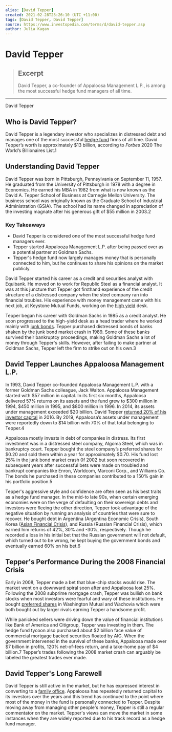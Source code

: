 ```yaml
---
alias: [David Tepper]
created: 2021-02-28T23:26:10 (UTC +11:00)
tags: [David Tepper, David Tepper]
source: https://www.investopedia.com/terms/d/david-tepper.asp
author: Julia Kagan
---
```


# David Tepper

> ## Excerpt
> David Tepper, a co-founder of Appaloosa Management L.P., is among the most successful hedge fund managers of all time.

---

David Tepper
## Who is David Tepper?

David Tepper is a legendary investor who specializes in distressed debt and manages one of the most successful [hedge fund](https://www.investopedia.com/terms/h/hedgefund.asp) firms of all time. David Tepper’s worth is approximately $13 billion, according to _Forbes_ 2020 The World’s Billionaires List.1

## Understanding David Tepper

David Tepper was born in Pittsburgh, Pennsylvania on September 11, 1957. He graduated from the University of Pittsburgh in 1978 with a degree in Economics. He earned his MBA in 1982 from what is now known as the David A. Tepper School of Business at Carnegie Mellon University. The business school was originally known as the Graduate School of Industrial Administration (GSIA). The school had its name changed in appreciation of the investing magnate after his generous gift of $55 million in 2003.2

### Key Takeaways

-   David Tepper is considered one of the most successful hedge fund managers ever.
-   Tepper started Appalooza Management L.P. after being passed over as a potential partner at Goldman Sachs.
-   Tepper's hedge fund now largely manages money that is personally connected to him, but he continues to share his opinions on the market publicly.

David Tepper started his career as a credit and securities analyst with Equibank. He moved on to work for Republic Steel as a financial analyst. It was at this juncture that Tepper got firsthand experience of the credit structure of a distressed company when the steel company ran into financial troubles. His experience with money management came with his next job, at Keystone Mutual Funds, working on the [high yield](https://www.investopedia.com/terms/h/high_yield_bond.asp) desk.

Tepper began his career with Goldman Sachs in 1985 as a credit analyst. He soon progressed to the high-yield desk as a head trader where he worked mainly with [junk bonds](https://www.investopedia.com/terms/j/junkbond.asp). Tepper purchased distressed bonds of banks shaken by the junk bond market crash in 1989. Some of these banks survived their bankruptcy proceedings, making Goldman Sachs a lot of money through Tepper's skills. However, after failing to make partner at Goldman Sachs, Tepper left the firm to strike out on his own.3

## David Tepper Launches Appaloosa Management L.P.

In 1993, David Tepper co-founded Appaloosa Management L.P. with a former Goldman Sachs colleague, Jack Walton. Appaloosa Management started with $57 million in capital. In its first six months, Appaloosa delivered 57% returns on its assets and the fund grew to $300 million in 1994, $450 million in 1995, and $800 million in 1996. In 2014, its assets under management exceeded $20 billion. David Tepper [returned 20% of his investor capital](https://www.investopedia.com/news/teppers-appaloosa-management-refunds-3b-clients/) in 2016. By 2019, Appaloosa’s assets under management were reportedly down to $14 billion with 70% of that total belonging to Tepper.4

Appaloosa mostly invests in debt of companies in distress. Its first investment was in a distressed steel company, Algoma Steel, which was in bankruptcy court. Tepper bought the steel company’s preferred shares for $0.20 and sold them within a year for approximately $0.70. His fund lost 25% in the junk bond market crash 0f 2002 but soon recovered in subsequent years after successful bets were made on troubled and bankrupt companies like Enron, Worldcom, Marconi Corp., and Williams Co. The bonds he purchased in these companies contributed to a 150% gain in his portfolio position.5

Tepper's aggressive style and confidence are often seen as his best traits as a hedge fund manager. In the mid-to late 90s, when certain emerging economies were on the verge of defaulting on their sovereign debts and investors were fleeing the other direction, Tepper took advantage of the negative situation by running an analysis of countries that were sure to recover. He bought debt in Argentina (Argentina Economic Crisis), South Korea ([Asian Financial Crisis](https://www.investopedia.com/terms/a/asian-financial-crisis.asp)), and Russia (Russian Financial Crisis), which earned him returns of 42%, 30% and -30%, respectively. Though he recorded a loss in his initial bet that the Russian government will not default, which turned out to be wrong, he kept buying the government bonds and eventually earned 60% on his bet.6

## Tepper's Performance During the 2008 Financial Crisis

Early in 2008, Tepper made a bet that blue-chip stocks would rise. The market went on a downward spiral soon after and Appaloosa lost 25%. Following the 2008 subprime mortgage crash, Tepper was bullish on bank stocks when most investors were fearful and wary of these institutions. He bought [preferred shares](https://www.investopedia.com/terms/p/preferredstock.asp) in Washington Mutual and Wachovia which were both bought out by larger rivals earning Tepper a handsome profit.

While panicked sellers were driving down the value of financial institutions like Bank of America and Citigroup, Tepper was investing in them. The hedge fund tycoon also purchased about $2 billion face value of commercial mortgage backed securities floated by AIG. When the government intervened in the survival of these banks, Appaloosa made over $7 billion in profits, 120% net-of-fees return, and a take-home pay of $4 billion.7 Tepper’s trades following the 2008 market crash can arguably be labeled the greatest trades ever made.

## David Tepper's Long Farewell

David Tepper is still active in the market, but he has expressed interest in converting to a [family office](https://www.investopedia.com/terms/f/family-offices.asp). Appaloosa has repeatedly returned capital to its investors over the years and this trend has continued to the point where most of the money in the fund is personally connected to Tepper. Despite moving away from managing other people's money, Tepper is still a regular commentator on the market. Tepper's views can move the market in some instances when they are widely reported due to his track record as a hedge fund manager.
